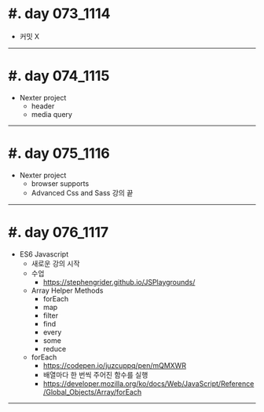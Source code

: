 #. day 073_1114
===============
* 커밋 X

---------------------------------
#. day 074_1115
===============
*  Nexter project
    * header
    * media query

---------------------------------
#. day 075_1116
===============
* Nexter project    
    * browser supports
    * Advanced Css and Sass 강의 끝


---------------------------------
#. day 076_1117
===============
* ES6 Javascript    
    * 새로운 강의 시작
    * 수업
        * https://stephengrider.github.io/JSPlaygrounds/
    * Array Helper Methods
        * forEach
        * map
        * filter
        * find
        * every
        * some
        * reduce
    * forEach
        * https://codepen.io/juzcuppq/pen/mQMXWR
        * 배열마다 한 번씩 주어진 함수를 실행
        * https://developer.mozilla.org/ko/docs/Web/JavaScript/Reference/Global_Objects/Array/forEach

---------------------------------
